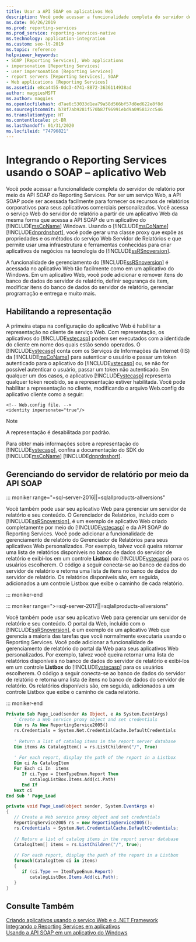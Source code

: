 ```yaml
---
title: Usar a API SOAP em aplicativos Web
description: Você pode acessar a funcionalidade completa do servidor de relatório por meio da API SOAP do Reporting Services.
ms.date: 06/26/2019
ms.prod: reporting-services
ms.prod_service: reporting-services-native
ms.technology: application-integration
ms.custom: seo-lt-2019
ms.topic: reference
helpviewer_keywords:
- SOAP [Reporting Services], Web applications
- impersonation [Reporting Services]
- user impersonation [Reporting Services]
- report servers [Reporting Services], SOAP
- Web applications [Reporting Services]
ms.assetid: e8ca4455-0dc3-4741-8872-3636114938ad
author: maggiesMSFT
ms.author: maggies
ms.openlocfilehash: d7ae6c53033d1ea79a58d566bf57d8ed622e8f8d
ms.sourcegitcommit: b78f7ab9281f570b87f96991ebd9a095812cc546
ms.translationtype: HT
ms.contentlocale: pt-BR
ms.lasthandoff: 01/31/2020
ms.locfileid: "74796821"
---
```

# <a name="integrating-reporting-services-using-soap---web-application"></a>Integrando o Reporting Services usando o SOAP – aplicativo Web
  Você pode acessar a funcionalidade completa do servidor de relatório por meio da API SOAP do Reporting Services. Por ser um serviço Web, a API SOAP pode ser acessada facilmente para fornecer os recursos de relatórios corporativos para seus aplicativos comerciais personalizados. Você acessa o serviço Web do servidor de relatório a partir de um aplicativo Web da mesma forma que acessa a API SOAP de um aplicativo do [!INCLUDE[msCoName](../../includes/msconame-md.md)] Windows. Usando o [!INCLUDE[msCoName](../../includes/msconame-md.md)] [!INCLUDE[dnprdnshort](../../includes/dnprdnshort-md.md)], você pode gerar uma classe proxy que expõe as propriedades e os métodos do serviço Web Servidor de Relatórios e que permite usar uma infraestrutura e ferramentas conhecidas para criar aplicativos de negócios na tecnologia do [!INCLUDE[ssRSnoversion](../../includes/ssrsnoversion-md.md)].  
  
 A funcionalidade de gerenciamento do [!INCLUDE[ssRSnoversion](../../includes/ssrsnoversion-md.md)] é acessada no aplicativo Web tão facilmente como em um aplicativo do Windows. Em um aplicativo Web, você pode adicionar e remover itens do banco de dados do servidor de relatório, definir segurança de item, modificar itens do banco de dados do servidor de relatório, gerenciar programação e entrega e muito mais.  
  
## <a name="enabling-impersonation"></a>Habilitando a representação  
 A primeira etapa na configuração do aplicativo Web é habilitar a representação no cliente de serviço Web. Com representação, os aplicativos do [!INCLUDE[vstecasp](../../includes/vstecasp-md.md)] podem ser executados com a identidade do cliente em nome dos quais estão sendo operados. O [!INCLUDE[vstecasp](../../includes/vstecasp-md.md)] conta com os Serviços de Informações da Internet (IIS) da [!INCLUDE[msCoName](../../includes/msconame-md.md)] para autenticar o usuário e passar um token autenticado para o aplicativo do [!INCLUDE[vstecasp](../../includes/vstecasp-md.md)] ou, se não for possível autenticar o usuário, passar um token não autenticado. Em qualquer um dos casos, o aplicativo [!INCLUDE[vstecasp](../../includes/vstecasp-md.md)] representa qualquer token recebido, se a representação estiver habilitada. Você pode habilitar a representação no cliente, modificando o arquivo Web.config do aplicativo cliente como a seguir:  
  
```asp.net  
<!-- Web.config file. -->  
<identity impersonate="true"/>  
```  
  
> [!NOTE]  
>  A representação é desabilitada por padrão.  
  
 Para obter mais informações sobre a representação do [!INCLUDE[vstecasp](../../includes/vstecasp-md.md)], confira a documentação do SDK do [!INCLUDE[msCoName](../../includes/msconame-md.md)] [!INCLUDE[dnprdnshort](../../includes/dnprdnshort-md.md)].  
  
## <a name="managing-the-report-server-using-soap-api"></a>Gerenciando do servidor de relatório por meio da API SOAP  

::: moniker range="=sql-server-2016||=sqlallproducts-allversions"

 Você também pode usar seu aplicativo Web para gerenciar um servidor de relatório e seu conteúdo. O Gerenciador de Relatórios, incluído com o [!INCLUDE[ssRSnoversion](../../includes/ssrsnoversion-md.md)], é um exemplo de aplicativo Web criado completamente por meio do [!INCLUDE[vstecasp](../../includes/vstecasp-md.md)] e da API SOAP do Reporting Services. Você pode adicionar a funcionalidade de gerenciamento de relatório do Gerenciador de Relatórios para seus aplicativos Web personalizados. Por exemplo, talvez você queira retornar uma lista de relatórios disponíveis no banco de dados do servidor de relatório e exibi-los em um controle **Listbox** do [!INCLUDE[vstecasp](../../includes/vstecasp-md.md)] para os usuários escolherem. O código a seguir conecta-se ao banco de dados do servidor de relatório e retorna uma lista de itens no banco de dados do servidor de relatório. Os relatórios disponíveis são, em seguida, adicionados a um controle Listbox que exibe o caminho de cada relatório.  

::: moniker-end

::: moniker range=">=sql-server-2017||=sqlallproducts-allversions"

 Você também pode usar seu aplicativo Web para gerenciar um servidor de relatório e seu conteúdo. O portal da Web, incluído com o [!INCLUDE[ssRSnoversion](../../includes/ssrsnoversion-md.md)], é um exemplo de um aplicativo Web que gerencia a maioria das tarefas que você normalmente executaria usando o Reporting Services. Você pode adicionar a funcionalidade de gerenciamento de relatório do portal da Web para seus aplicativos Web personalizados. Por exemplo, talvez você queira retornar uma lista de relatórios disponíveis no banco de dados do servidor de relatório e exibi-los em um controle **Listbox** do [!INCLUDE[vstecasp](../../includes/vstecasp-md.md)] para os usuários escolherem. O código a seguir conecta-se ao banco de dados do servidor de relatório e retorna uma lista de itens no banco de dados do servidor de relatório. Os relatórios disponíveis são, em seguida, adicionados a um controle Listbox que exibe o caminho de cada relatório.  

::: moniker-end
  
```vb  
Private Sub Page_Load(sender As Object, e As System.EventArgs)  
   ' Create a Web service proxy object and set credentials  
   Dim rs As New ReportingService2005()  
   rs.Credentials = System.Net.CredentialCache.DefaultCredentials  
  
   ' Return a list of catalog items in the report server database  
   Dim items As CatalogItem() = rs.ListChildren("/", True)  
  
   ' For each report, display the path of the report in a Listbox  
   Dim ci As CatalogItem  
   For Each ci In  items  
      If ci.Type = ItemTypeEnum.Report Then  
         catalogListBox.Items.Add(ci.Path)  
      End If  
   Next ci  
End Sub ' Page_Load   
```  
  
```csharp  
private void Page_Load(object sender, System.EventArgs e)  
{  
   // Create a Web service proxy object and set credentials  
   ReportingService2005 rs = new ReportingService2005();  
   rs.Credentials = System.Net.CredentialCache.DefaultCredentials;  
  
   // Return a list of catalog items in the report server database  
   CatalogItem[] items = rs.ListChildren("/", true);  
  
   // For each report, display the path of the report in a Listbox  
   foreach(CatalogItem ci in items)  
   {  
      if (ci.Type == ItemTypeEnum.Report)  
         catalogListBox.Items.Add(ci.Path);  
   }  
}  
```  
  
## <a name="see-also"></a>Consulte Também  

 [Criando aplicativos usando o serviço Web e o .NET Framework](../../reporting-services/report-server-web-service/net-framework/building-applications-using-the-web-service-and-the-net-framework.md)   
 [Integrando o Reporting Services em aplicativos](../../reporting-services/application-integration/integrating-reporting-services-into-applications.md)   
 [Usando a API SOAP em um aplicativo do Windows](../../reporting-services/application-integration/integrating-reporting-services-using-soap-windows-application.md)  
  
  
